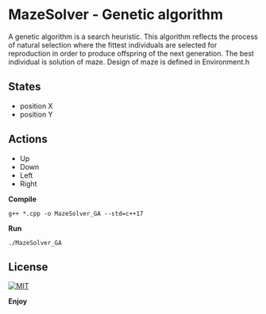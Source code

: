 # MazeSolver - Genetic algorithm

A genetic algorithm is a search heuristic. This algorithm reflects the process of natural selection where the fittest individuals are selected for reproduction in order to produce offspring of the next generation. The best individual is solution of maze. Design of maze is defined in Environment.h

## States

* position X
* position Y

## Actions

* Up
* Down
* Left
* Right

**Compile**
```
g++ *.cpp -o MazeSolver_GA --std=c++17
```

**Run**
```
./MazeSolver_GA
```

## License

[![MIT](https://img.shields.io/github/license/marhor3327/MazeSolver_GA.svg)](LICENSE)

**Enjoy**
